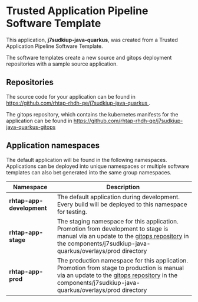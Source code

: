 # Trusted Application Pipeline Software Template

This application, **j7sudkiup-java-quarkus**, was created from a Trusted Application Pipeline Software Template.

The software templates create a new source and gitops deployment repositories with a sample source application. 

## Repositories

The source code for your application can be found in [https://github.com/rhtap-rhdh-qe/j7sudkiup-java-quarkus ](https://github.com/rhtap-rhdh-qe/j7sudkiup-java-quarkus ).
 
The gitops repository, which contains the kubernetes manifests for the application can be found in 
[https://github.com/rhtap-rhdh-qe/j7sudkiup-java-quarkus-gitops ](https://github.com/rhtap-rhdh-qe/j7sudkiup-java-quarkus-gitops ) 

## Application namespaces 

The default application will be found in the following namespaces. Applications can be deployed into unique namespaces or multiple software templates can also bet generated into the same group namespaces.  

|  Namespace   |  Description   |  
| -------- | -------- |   
| **rhtap-app-development** | The default application during development. Every build will be deployed to this namespace for testing. | 
| **rhtap-app-stage** | The staging namespace for this application. Promotion from development to stage is manual via an update to the [gitops repository](https://github.com/rhtap-rhdh-qe/j7sudkiup-java-quarkus-gitops ) in the components/j7sudkiup-java-quarkus/overlays/prod directory |  
| **rhtap-app-prod** | The production namespace for this application. Promotion from stage to production is manual via an update to the [gitops repository](https://github.com/rhtap-rhdh-qe/j7sudkiup-java-quarkus-gitops ) in the components/j7sudkiup-java-quarkus/overlays/prod directory | 